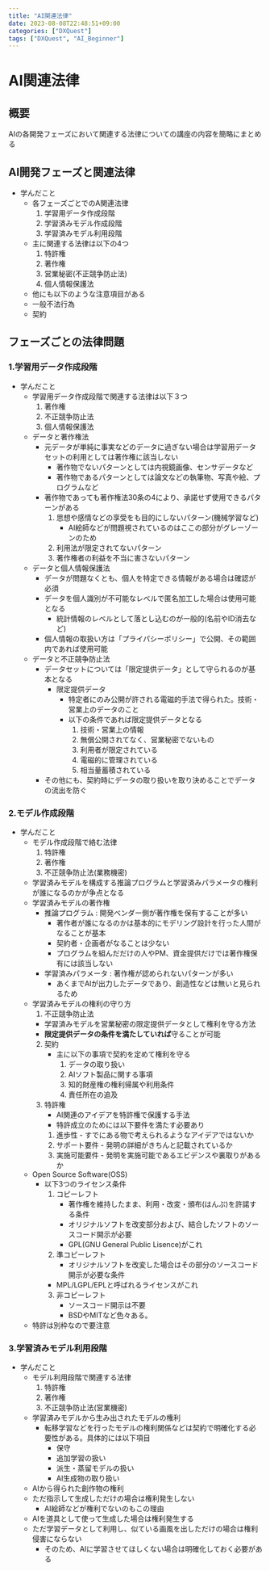 ```yaml
---
title: "AI関連法律"
date: 2023-08-08T22:48:51+09:00
categories: ["DXQuest"]
tags: ["DXQuest", "AI_Beginner"]
---
```

# AI関連法律

## 概要

AIの各開発フェーズにおいて関連する法律についての講座の内容を簡略にまとめる

## AI開発フェーズと関連法律

- 学んだこと
  - 各フェーズごとでのA関連法律
    1. 学習用データ作成段階
    2. 学習済みモデル作成段階
    3. 学習済みモデル利用段階
  - 主に関連する法律は以下の4つ
    1. 特許権
    2. 著作権
    3. 営業秘密(不正競争防止法)
    4. 個人情報保護法
   - 他にも以下のような注意項目がある
    - 一般不法行為
    - 契約

## フェーズごとの法律問題

### 1.学習用データ作成段階

- 学んだこと
  - 学習用データ作成段階で関連する法律は以下３つ
    1. 著作権
    2. 不正競争防止法
    3. 個人情報保護法
  - データと著作権法
    - 元データが単純に事実などのデータに過ぎない場合は学習用データセットの利用としては著作権に該当しない
      - 著作物でないパターンとしては内視鏡画像、センサデータなど
      - 著作物であるパターンとしては論文などの執筆物、写真や絵、プログラムなど
    - 著作物であっても著作権法30条の4により、承諾せず使用できるパターンがある
      1. 思想や感情などの享受をも目的にしないパターン(機械学習など)
          - AI絵師などが問題視されているのはここの部分がグレーゾーンのため
      2. 利用法が限定されてないパターン
      3. 著作権者の利益を不当に害さないパターン
  - データと個人情報保護法
    - データが問題なくとも、個人を特定できる情報がある場合は確認が必須
    - データを個人識別が不可能なレベルで匿名加工した場合は使用可能となる
      - 統計情報のレベルとして落とし込むのが一般的(名前やID消去など)
    - 個人情報の取扱い方は「プライパシーポリシー」で公開、その範囲内であれば使用可能
  - データと不正競争防止法
    - データセットについては「限定提供データ」として守られるのが基本となる
      - 限定提供データ
        - 特定者にのみ公開が許される電磁的手法で得られた。技術・営業上のデータのこと
        - 以下の条件であれば限定提供データとなる
          1. 技術・営業上の情報
          2. 無償公開されてなく、営業秘密でないもの
          3. 利用者が限定されている
          4. 電磁的に管理されている
          5. 相当量蓄積されている
    - その他にも、契約時にデータの取り扱いを取り決めることでデータの流出を防ぐ

### 2.モデル作成段階

- 学んだこと
  - モデル作成段階で絡む法律
    1. 特許権
    2. 著作権
    3. 不正競争防止法(業務機密)
  - 学習済みモデルを構成する推論プログラムと学習済みパラメータの権利が誰になるのかが争点となる
  - 学習済みモデルの著作権
    - 推論プログラム : 開発ベンダー側が著作権を保有することが多い
      - 著作者が誰になるのかは基本的にモデリング設計を行った人間がなることが基本
      - 契約者・企画者がなることは少ない
      - プログラムを組んだだけの人やPM、資金提供だけでは著作権保有には該当しない
    - 学習済みパラメータ : 著作権が認められないパターンが多い
      - あくまでAIが出力したデータであり、創造性などは無いと見られるため
  - 学習済みモデルの権利の守り方
     1. 不正競争防止法
       - 学習済みモデルを営業秘密の限定提供データとして権利を守る方法
       - **限定提供データの条件を満たしていれば**守ることが可能
     2. 契約
         - 主に以下の事項で契約を定めて権利を守る
            1.  データの取り扱い
            2.  AIソフト製品に関する事項
            3.  知的財産権の権利帰属や利用条件
            4.  責任所在の追及
     3. 特許権
         - AI関連のアイデアを特許権で保護する手法
         - 特許成立のためには以下要件を満たす必要あり
          1. 進歩性
            - すでにある物で考えられるようなアイデアではないか
          2. サポート要件
            - 発明の詳細がきちんと記載されているか
          3. 実施可能要件
            - 発明を実施可能であるエビデンスや裏取りがあるか
  - Open Source Software(OSS)
    - 以下3つのライセンス条件
      1. コピーレフト
          - 著作権を維持したまま、利用・改変・頒布(はんぷ)を許諾する条件
          - オリジナルソフトを改変部分および、結合したソフトのソースコード開示が必要
          - GPL(GNU General Public Lisence)がこれ
      2. 準コピーレフト
          - オリジナルソフトを改変した場合はその部分のソースコード開示が必要な条件
        - MPL/LGPL/EPLと呼ばれるライセンスがこれ
      3. 非コピーレフト
          - ソースコード開示は不要
          - BSDやMITなど色々ある。
   - 特許は別枠なので要注意      

### 3.学習済みモデル利用段階

- 学んだこと
  - モデル利用段階で関連する法律
      1. 特許権
      2. 著作権
      3. 不正競争防止法(営業機密)
  - 学習済みモデルから生み出されたモデルの権利
    - 転移学習などを行ったモデルの権利関係などは契約で明確化する必要性がある。具体的には以下項目
      - 保守
      - 追加学習の扱い
      - 派生・蒸留モデルの扱い
      - AI生成物の取り扱い
  -  AIから得られた創作物の権利
    - ただ指示して生成しただけの場合は権利発生しない
      - AI絵師などが権利でないのもこの理由
    - AIを道具として使って生成した場合は権利発生する
    - ただ学習データとして利用し、似ている画風を出しただけの場合は権利侵害にならない
      - そのため、AIに学習させてほしくない場合は明確化しておく必要がある
